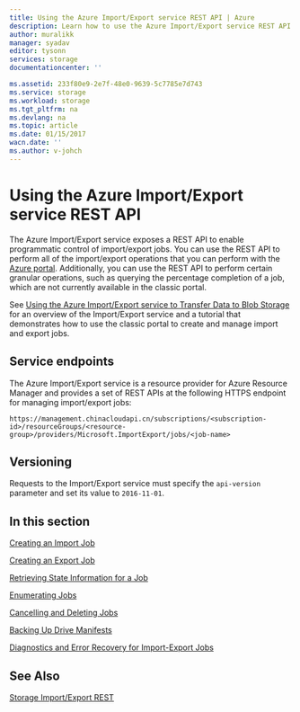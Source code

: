 ```yaml
---
title: Using the Azure Import/Export service REST API | Azure
description: Learn how to use the Azure Import/Export service REST API
author: muralikk
manager: syadav
editor: tysonn
services: storage
documentationcenter: ''

ms.assetid: 233f80e9-2e7f-48e0-9639-5c7785e7d743
ms.service: storage
ms.workload: storage
ms.tgt_pltfrm: na
ms.devlang: na
ms.topic: article
ms.date: 01/15/2017
wacn.date: ''
ms.author: v-johch
---
```


# Using the Azure Import/Export service REST API

The Azure Import/Export service exposes a REST API to enable programmatic control of import/export jobs. You can use the REST API to perform all of the import/export operations that you can perform with the [Azure portal](https://portal.azure.cn/). Additionally, you can use the REST API to perform certain granular operations, such as querying the percentage completion of a job, which are not currently available in the classic portal.

See [Using the Azure Import/Export service to Transfer Data to Blob Storage](./storage-import-export-service.md) for an overview of the Import/Export service and a tutorial that demonstrates how to use the classic portal to create and manage import and export jobs.

## Service endpoints

The Azure Import/Export service is a resource provider for Azure Resource Manager and provides a set of REST APIs at the following HTTPS endpoint for managing import/export jobs:

```
https://management.chinacloudapi.cn/subscriptions/<subscription-id>/resourceGroups/<resource-group>/providers/Microsoft.ImportExport/jobs/<job-name>
```

## Versioning

Requests to the Import/Export service must specify the `api-version` parameter and set its value to `2016-11-01`.

## In this section

[Creating an Import Job](./storage-import-export-creating-an-import-job.md)

[Creating an Export Job](./storage-import-export-creating-an-export-job.md)

[Retrieving State Information for a Job](./storage-import-export-retrieving-state-info-for-a-job.md)

[Enumerating Jobs](./storage-import-export-enumerating-jobs.md)

[Cancelling and Deleting Jobs](./storage-import-export-cancelling-and-deleting-jobs.md)

[Backing Up Drive Manifests](./storage-import-export-backing-up-drive-manifests.md)

[Diagnostics and Error Recovery for Import-Export Jobs](./storage-import-export-diagnostics-and-error-recovery.md)

## See Also
 [Storage Import/Export REST](https://docs.microsoft.com/rest/api/storageimportexport)